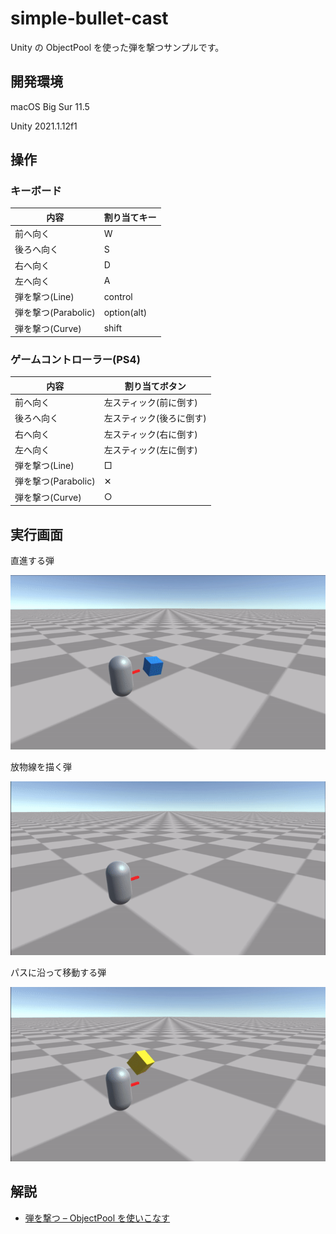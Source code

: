 # simple-bullet-cast
Unity の ObjectPool を使った弾を撃つサンプルです。

## 開発環境

macOS Big Sur 11.5

Unity 2021.1.12f1

## 操作

### キーボード

|内容|割り当てキー|
| ---- | ---- |
|前へ向く|W|
|後ろへ向く|S|
|右へ向く|D|
|左へ向く|A|
|弾を撃つ(Line)|control|
|弾を撃つ(Parabolic)|option(alt)|
|弾を撃つ(Curve)|shift|

### ゲームコントローラー(PS4)
|内容|割り当てボタン|
| ---- | ---- |
|前へ向く|左スティック(前に倒す)|
|後ろへ向く|左スティック(後ろに倒す)|
|右へ向く|左スティック(右に倒す)|
|左へ向く|左スティック(左に倒す)|
|弾を撃つ(Line)|□|
|弾を撃つ(Parabolic)|✕|
|弾を撃つ(Curve)|○|

## 実行画面

直進する弾

![弾(Line)](./Documents/simple-bullet-cast-line.gif)

放物線を描く弾

![弾(Parabolic)](./Documents/simple-bullet-cast-parabolic.gif)

パスに沿って移動する弾

![弾(Curve)](./Documents/simple-bullet-cast-curve.gif)

## 解説

- [弾を撃つ – ObjectPool を使いこなす](https://heratta-lab.com/simple-bullet-cast/)

